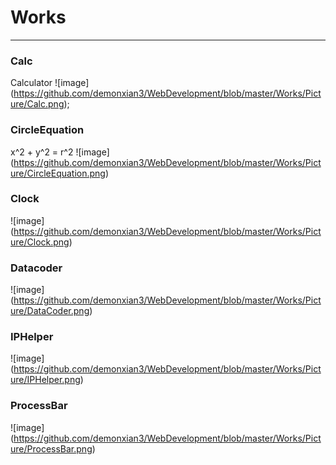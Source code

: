 # Works
<hr>

### Calc
Calculator 
![image] (https://github.com/demonxian3/WebDevelopment/blob/master/Works/Picture/Calc.png);

### CircleEquation
x^2 + y^2 = r^2
![image] (https://github.com/demonxian3/WebDevelopment/blob/master/Works/Picture/CircleEquation.png)

### Clock
![image] (https://github.com/demonxian3/WebDevelopment/blob/master/Works/Picture/Clock.png)

### Datacoder
![image] (https://github.com/demonxian3/WebDevelopment/blob/master/Works/Picture/DataCoder.png)

### IPHelper
![image] (https://github.com/demonxian3/WebDevelopment/blob/master/Works/Picture/IPHelper.png)

### ProcessBar
![image] (https://github.com/demonxian3/WebDevelopment/blob/master/Works/Picture/ProcessBar.png)

